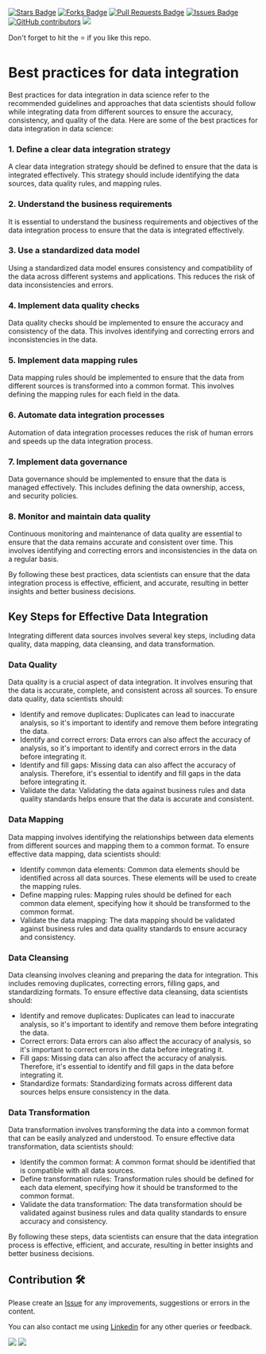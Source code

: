 <a href="https://github.com/drshahizan/special-topic-data-engineering/stargazers"><img src="https://img.shields.io/github/stars/drshahizan/special-topic-data-engineering" alt="Stars Badge"/></a>
<a href="https://github.com/drshahizan/special-topic-data-engineering/network/members"><img src="https://img.shields.io/github/forks/drshahizan/special-topic-data-engineering" alt="Forks Badge"/></a>
<a href="https://github.com/drshahizan/special-topic-data-engineering/pulls"><img src="https://img.shields.io/github/issues-pr/drshahizan/special-topic-data-engineering" alt="Pull Requests Badge"/></a>
<a href="https://github.com/drshahizan/special-topic-data-engineering/issues"><img src="https://img.shields.io/github/issues/drshahizan/special-topic-data-engineering" alt="Issues Badge"/></a>
<a href="https://github.com/drshahizan/special-topic-data-engineering/graphs/contributors"><img alt="GitHub contributors" src="https://img.shields.io/github/contributors/drshahizan/special-topic-data-engineering?color=2b9348"></a>
![](https://visitor-badge.glitch.me/badge?page_id=drshahizan/special-topic-data-engineering)

Don't forget to hit the :star: if you like this repo.

# Best practices for data integration 
Best practices for data integration in data science refer to the recommended guidelines and approaches that data scientists should follow while integrating data from different sources to ensure the accuracy, consistency, and quality of the data. Here are some of the best practices for data integration in data science:

### 1. Define a clear data integration strategy
A clear data integration strategy should be defined to ensure that the data is integrated effectively. This strategy should include identifying the data sources, data quality rules, and mapping rules.

### 2. Understand the business requirements
It is essential to understand the business requirements and objectives of the data integration process to ensure that the data is integrated effectively.

### 3. Use a standardized data model
Using a standardized data model ensures consistency and compatibility of the data across different systems and applications. This reduces the risk of data inconsistencies and errors.

### 4. Implement data quality checks
Data quality checks should be implemented to ensure the accuracy and consistency of the data. This involves identifying and correcting errors and inconsistencies in the data.

### 5. Implement data mapping rules
Data mapping rules should be implemented to ensure that the data from different sources is transformed into a common format. This involves defining the mapping rules for each field in the data.

### 6. Automate data integration processes
Automation of data integration processes reduces the risk of human errors and speeds up the data integration process.

### 7. Implement data governance
Data governance should be implemented to ensure that the data is managed effectively. This includes defining the data ownership, access, and security policies.

### 8. Monitor and maintain data quality
Continuous monitoring and maintenance of data quality are essential to ensure that the data remains accurate and consistent over time. This involves identifying and correcting errors and inconsistencies in the data on a regular basis.

By following these best practices, data scientists can ensure that the data integration process is effective, efficient, and accurate, resulting in better insights and better business decisions.

## Key Steps for Effective Data Integration

Integrating different data sources involves several key steps, including data quality, data mapping, data cleansing, and data transformation. 

### Data Quality
Data quality is a crucial aspect of data integration. It involves ensuring that the data is accurate, complete, and consistent across all sources. To ensure data quality, data scientists should:

- Identify and remove duplicates: Duplicates can lead to inaccurate analysis, so it's important to identify and remove them before integrating the data.
- Identify and correct errors: Data errors can also affect the accuracy of analysis, so it's important to identify and correct errors in the data before integrating it.
- Identify and fill gaps: Missing data can also affect the accuracy of analysis. Therefore, it's essential to identify and fill gaps in the data before integrating it.
- Validate the data: Validating the data against business rules and data quality standards helps ensure that the data is accurate and consistent.

### Data Mapping
Data mapping involves identifying the relationships between data elements from different sources and mapping them to a common format. To ensure effective data mapping, data scientists should:

- Identify common data elements: Common data elements should be identified across all data sources. These elements will be used to create the mapping rules.
- Define mapping rules: Mapping rules should be defined for each common data element, specifying how it should be transformed to the common format.
- Validate the data mapping: The data mapping should be validated against business rules and data quality standards to ensure accuracy and consistency.

### Data Cleansing
Data cleansing involves cleaning and preparing the data for integration. This includes removing duplicates, correcting errors, filling gaps, and standardizing formats. To ensure effective data cleansing, data scientists should:

- Identify and remove duplicates: Duplicates can lead to inaccurate analysis, so it's important to identify and remove them before integrating the data.
- Correct errors: Data errors can also affect the accuracy of analysis, so it's important to correct errors in the data before integrating it.
- Fill gaps: Missing data can also affect the accuracy of analysis. Therefore, it's essential to identify and fill gaps in the data before integrating it.
- Standardize formats: Standardizing formats across different data sources helps ensure consistency in the data.

### Data Transformation
Data transformation involves transforming the data into a common format that can be easily analyzed and understood. To ensure effective data transformation, data scientists should:

- Identify the common format: A common format should be identified that is compatible with all data sources.
- Define transformation rules: Transformation rules should be defined for each data element, specifying how it should be transformed to the common format.
- Validate the data transformation: The data transformation should be validated against business rules and data quality standards to ensure accuracy and consistency.

By following these steps, data scientists can ensure that the data integration process is effective, efficient, and accurate, resulting in better insights and better business decisions.

## Contribution 🛠️
Please create an [Issue](https://github.com/drshahizan/special-topic-data-engineering/issues) for any improvements, suggestions or errors in the content.

You can also contact me using [Linkedin](https://www.linkedin.com/in/drshahizan/) for any other queries or feedback.

![](https://komarev.com/ghpvc/?username=drshahizan&label=Views&color=0e75b6&style=flat)
![](https://hit.yhype.me/github/profile?user_id=81284918)

